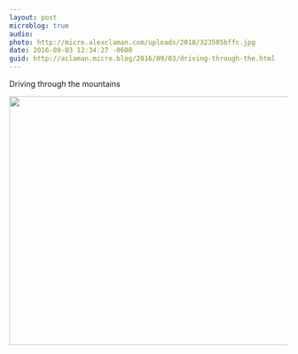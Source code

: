 ```yaml
---
layout: post
microblog: true
audio: 
photo: http://micro.alexclaman.com/uploads/2018/323505bffc.jpg
date: 2016-09-03 12:34:27 -0600
guid: http://aclaman.micro.blog/2016/09/03/driving-through-the.html
---
```

Driving through the mountains

<img src="http://micro.alexclaman.com/uploads/2018/323505bffc.jpg" width="600" height="449" />
